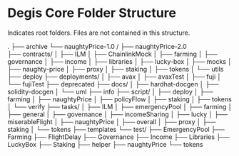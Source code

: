 # Degis Core Folder Structure
Indicates root folders. Files are not contained in this structure.

.
├── archive
└── naughtyPrice-1.0  /
    ├── naughtyPrice-2.0   
    ├── contracts/
    │   ├── ILM
    │   ├── ChainlinkMock
    │   ├── farming
    │   ├── governance
    │   ├── income
    │   ├── libraries
    │   ├── lucky-box
    │   ├── mocks
    │   ├── naughty-price
    │   ├── proxy
    │   ├── staking
    │   ├── tokens
    │   └── utils
    ├── deploy
    ├── deployments/
    │   ├── avax
    │   ├── avaxTest
    │   ├── fuji
    │   └── fujiTest
    ├── deprecated
    ├── docs/
    │   ├── hardhat-docgen
    │   ├── solidity-docgen
    │   └── uml
    ├── info
    ├── script/
    │   ├── deploy
    │   ├── farming
    │   ├── naughtyPrice
    │   ├── policyFlow
    │   ├── staking
    │   ├── tokens
    │   └── verify
    ├── tasks/
    │   ├── ILM
    │   ├── emergencyPool
    │   ├── farming
    │   ├── general
    │   ├── governance
    │   ├── incomeSharing
    │   ├── lucky
    │   ├── miserableFlight
    │   ├── naughtyPrice
    │   ├── overall
    │   ├── proxy
    │   ├── staking
    │   └── tokens
    ├── templates
    └── test/
        ├── EmergencyPool
        ├── Farming
        ├── FlightDelay
        ├── Governance
        ├── Income
        ├── Libraries
        ├── LuckyBox
        ├── Staking
        ├── helper
        ├── naughtyPrice
        └── tokens